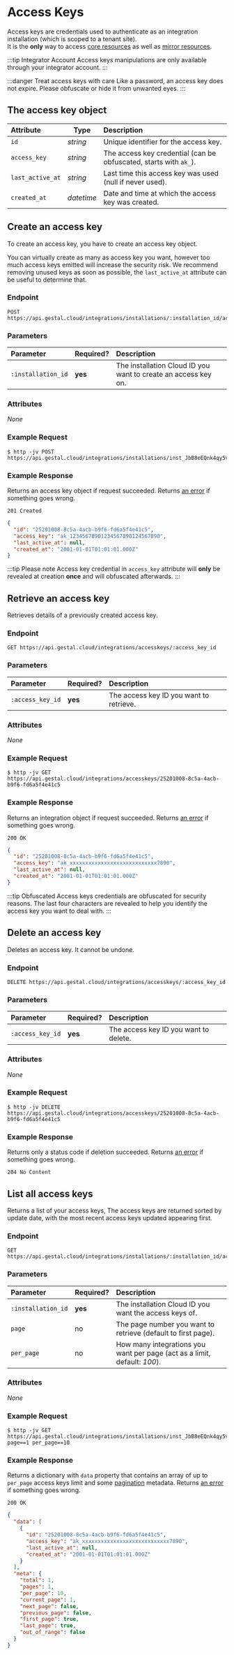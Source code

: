 # Access Keys

Access keys are credentials used to authenticate as an integration installation (which is scoped to a tenant site).<br/>
It is the __only__ way to access [core resources](/api/core/introduction.html) as well as [mirror resources](api/mirror/introduction.html).

:::tip Integrator Account
  Access keys manipulations are only available through your integrator account.
:::

:::danger Treat access keys with care
Like a password, an access key does not expire. Please obfuscate or hide it from unwanted eyes.
:::

## The access key object

| Attribute | Type | Description |
| :-- | -- | :-- |
| `id` | _string_ | Unique identifier for the access key. |
| `access_key` | _string_ | The access key credential (can be obfuscated, starts with `ak_`). |
| `last_active_at` | _string_ | Last time this access key was used (null if never used). |
| `created_at` | _datetime_ | Date and time at which the access key was created. |

## Create an access key

To create an access key, you have to create an access key object.

You can virtually create as many as access key you want, however too much access keys emitted will increase the security risk.
We recommend removing unused keys as soon as possible, the `last_active_at` attribute can be useful to determine that.

### Endpoint

```
POST https://api.gestal.cloud/integrations/installations/:installation_id/accesskeys
```

### Parameters

| Parameter | Required? | Description |
| :-- | :-- | :-- |
| `:installation_id` | __yes__ | The installation Cloud ID you want to create an access key on. |

### Attributes

_None_

### Example Request

```
$ http -jv POST https://api.gestal.cloud/integrations/installations/inst_JbB8eEQnk4qy5vp2LN6BzTjpIAR4BJwD/accesskeys
```

### Example Response

Returns an access key object if request succeeded. Returns [an error](/api/getting-started.html#errors) if something goes wrong.

```
201 Created
```

```json
{
  "id": "25201008-8c5a-4acb-b9f6-fd6a5f4e41c5",
  "access_key": "ak_12345678901234567890124567890",
  "last_active_at": null,
  "created_at": "2001-01-01T01:01:01.000Z"
}
```

:::tip Please note
Access key credential in `access_key` attribute will __only__ be revealed at creation __once__ and will obfuscated afterwards.
:::

## Retrieve an access key

Retrieves details of a previously created access key.

### Endpoint

```
GET https://api.gestal.cloud/integrations/accesskeys/:access_key_id
```

### Parameters

| Parameter | Required? | Description |
| :-- | :-- | :-- |
| `:access_key_id` | __yes__ | The access key ID you want to retrieve. |

### Attributes

_None_

### Example Request

```
$ http -jv GET https://api.gestal.cloud/integrations/accesskeys/25201008-8c5a-4acb-b9f6-fd6a5f4e41c5
```

### Example Response

Returns an integration object if request succeeded. Returns [an error](/api/getting-started.html#errors) if something goes wrong.

```
200 OK
```

```json
{
  "id": "25201008-8c5a-4acb-b9f6-fd6a5f4e41c5",
  "access_key": "ak_xxxxxxxxxxxxxxxxxxxxxxxxxxxx7890",
  "last_active_at": null,
  "created_at": "2001-01-01T01:01:01.000Z"
}
```

:::tip Obfuscated
Access keys credentials are obfuscated for security reasons. The last four characters are revealed to help you identify the access key you want to deal with.
:::

## Delete an access key

Deletes an access key. It cannot be undone.

### Endpoint

```
DELETE https://api.gestal.cloud/integrations/accesskeys/:access_key_id
```

### Parameters

| Parameter | Required? | Description |
| :-- | :-- | :-- |
| `:access_key_id` | __yes__ | The access key ID you want to delete. |

### Attributes

_None_

### Example Request

```
$ http -jv DELETE https://api.gestal.cloud/integrations/accesskeys/25201008-8c5a-4acb-b9f6-fd6a5f4e41c5
```

### Example Response

Returns only a status code if deletion succeeded. Returns [an error](/api/getting-started.html#errors) if something goes wrong.

```
204 No Content
```

## List all access keys

Returns a list of your access keys, The access keys are returned sorted by update date, with the most recent access keys updated appearing first.

### Endpoint

```
GET https://api.gestal.cloud/integrations/installations/:installation_id/accesskeys
```

### Parameters

| Parameter | Required? | Description |
| :-- | :-- | :-- |
| `:installation_id` | __yes__ | The installation Cloud ID you want the access keys of. |
| `page` | no | The page number you want to retrieve (default to first page). |
| `per_page` | no | How many integrations you want per page (act as a limit, default: _100_). |

### Attributes

_None_

### Example Request

```
$ http -jv GET https://api.gestal.cloud/integrations/installations/inst_JbB8eEQnk4qy5vp2LN6BzTjpIAR4BJwD/accesskeys page==1 per_page==10
```

### Example Response

Returns a dictionary with `data` property that contains an array of up to `per_page` access keys limit and some [pagination](/api/getting-started.html#pagination) metadata.
Returns [an error](/api/getting-started.html#errors) if something goes wrong.

```
200 OK
```

```json
{
  "data": [
    {
      "id": "25201008-8c5a-4acb-b9f6-fd6a5f4e41c5",
      "access_key": "ak_xxxxxxxxxxxxxxxxxxxxxxxxxxxx7890",
      "last_active_at": null,
      "created_at": "2001-01-01T01:01:01.000Z"
    }
  ],
  "meta": {
    "total": 1,
    "pages": 1,
    "per_page": 10,
    "current_page": 1,
    "next_page": false,
    "previous_page": false,
    "first_page": true,
    "last_page": true,
    "out_of_range": false
  }
}
```
